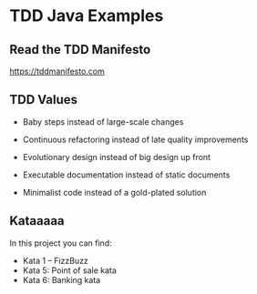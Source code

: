 # TDD Java Examples

## Read the TDD Manifesto
https://tddmanifesto.com

## TDD Values
- Baby steps instead of large-scale changes

- Continuous refactoring instead of late quality improvements

- Evolutionary design instead of big design up front

- Executable documentation instead of static documents

- Minimalist code instead of a gold-plated solution

## Kataaaaa
In this project you can find:
- Kata 1 – FizzBuzz
- Kata 5: Point of sale kata
- Kata 6: Banking kata
